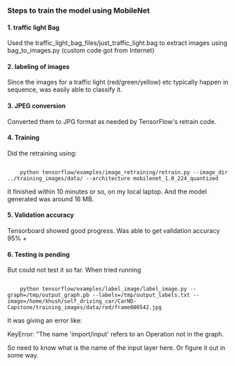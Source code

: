 ### Steps to train the model using MobileNet

#### 1. traffic light Bag
Used the traffic_light_bag_files/just_traffic_light.bag to extract images using bag_to_images.py (custom code got from Internet)

#### 2. labeling of images
Since the images for a traffic light (red/green/yellow) etc typically happen in sequence, was easily able to classify it. 

#### 3. JPEG conversion
Converted them to JPG format as needed by TensorFlow's retrain code. 

#### 4. Training
Did the retraining using: 

<code>
    python tensorflow/examples/image_retraining/retrain.py --image_dir ../training_images/data/ --architecture mobilenet_1.0_224_quantized
</code>

It finished within 10 minutes or so, on my local laptop. And the model generated was around 16 MB.

#### 5. Validation accuracy
Tensorboard showed good progress. 
  Was able to get validation accuracy 95% +

#### 6. Testing is pending
  But could not test it so far. When tried running 

<code>
	python tensorflow/examples/label_image/label_image.py --graph=/tmp/output_graph.pb --labels=/tmp/output_labels.txt --image=/home/khush/self_driving_car/CarND-Capstone/training_images/data/red/frame000542.jpg
</code>

  It was giving an error like: 

  KeyError: "The name 'import/input' refers to an Operation not in the graph.

  So need to know what is the name of the input layer here. Or figure it out in some way.

